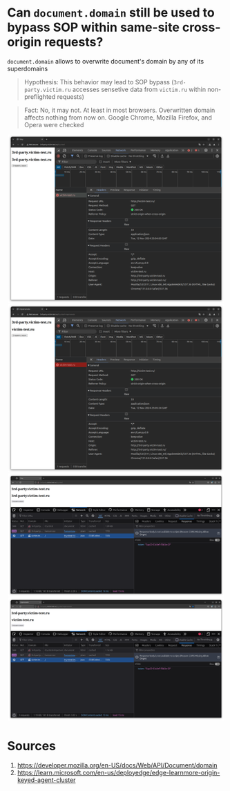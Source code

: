 # Can `document.domain` still be used to bypass SOP within same-site cross-origin requests?

`document.domain` allows to overwrite document's domain by any of its superdomains

> Hypothesis: This behavior may lead to SOP bypass (`3rd-party.victim.ru` accesses sensetive data from `victim.ru` within non-preflighted requests)

> Fact: No, it may not. At least in most browsers. Overwritten domain affects nothing from now on. Google Chrome, Mozilla Firefox, and Opera were checked

<div align="center">
    <img src="assets/chrome-try-steal.png" width="500" />
    <img src="assets/chrome-try-steal-impersonate.png" width="500" />
</div>

<div align="center">
    <img src="assets/firefox-try-steal.png" width="500" />
    <img src="assets/firefox-try-steal-impersonate.png" width="500" />
</div>

# Sources

1. https://developer.mozilla.org/en-US/docs/Web/API/Document/domain
2. https://learn.microsoft.com/en-us/deployedge/edge-learnmore-origin-keyed-agent-cluster
